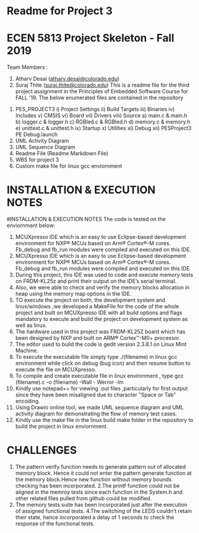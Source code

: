 # Readme for Project 3
# ECEN 5813 Project Skeleton - Fall 2019

Team Members : 
1)	Atharv Desai (atharv.desai@colorado.edu)
2)	Suraj Thite (suraj.thite@colorado.edu) 
This is a readme file for the third project assignment in the Principles of Embedded Software Course for FALL '19.
The below enumerated files are contained in the repository
1.	PES_PROJECT3 
i)	Project Settings 
ii)	Build Targets 
iii)	Binaries 
iv)	Includes 
v)	CMSIS 
vi)	Board 
vii)	Drivers 
viii)	Source 
a)	main.c & main.h
b)	logger.c & logger.h
c)	RGBled.c & RGBled.h
d)	memory.c & memory.h
e)	unittest.c & unittest.h
ix)	Startup 
x)	Utilities 
xi)	Debug 
xii)	PESProject3 PE Debug.launch
2.	UML Activity Diagram
3.	UML Sequence Diagram
4.	Readme File (Readme Markdown File)
5.	WBS for project 3
6. Custom make file for linux gcc enviornment



# INSTALLATION & EXECUTION NOTES
#INSTALLATION & EXECUTION NOTES
The code is tested on the enviornment below:
1.	MCUXpresso IDE which is an easy to use Eclipse-based development environment for NXP® MCUs based on Arm® Cortex®-M cores. Fb_debug and fb_run modules were compiled and executed on this IDE.
2.	MCUXpresso IDE which is an easy to use Eclipse-based development environment for NXP® MCUs based on Arm® Cortex®-M cores. Fb_debug and fb_run modules were compiled and executed on this IDE.
3.	During this project, this IDE was used to code and execute memory tests on FRDM-KL25z and print their output on the IDE’s serial terminal. 
4.	Also, we were able to check and verify the memory blocks allocation in heap using the memory map options in the IDE. 
5.	TO execute the project on both, the development system and linux/windows ,we developed a MakeFile for the code of the whole project and built on MCUXpresso IDE with all build options and flags mandatory to execute and build the project on development system as well as linux.
6.	The hardware used in this project was FRDM-KL25Z board which has been designed by NXP and built on ARM® Cortex™-M0+ processor.
7.	The editor used to build the code is gedit version 2.3.8.1 on Linux Mint Machine.
8.	To execute the executable file simply type ./(filename) in linux gcc environment while click on debug (bug icon) and then resume button to execute the file on MCUXpresso.
9.	To compile and create executable file in linux environment , type gcc (filename).c -o (filename) -Wall - Werror -lm
10.	Kindly use notepad++ for viewing .out files ,particularly for first output since they have been misaligned due to character "Space or Tab" encoding.
11.	Using Drawio online tool, we made UML sequence diagram and UML activity diagram for demonstrating the flow of memory test cases.
12. Kindly use the make file in the linux build make folder in the repository to build the project in linux enviornment.

# CHALLENGES
1. The pattern verify function needs to generate pattern out of allocated memory block. Hence it could not enter the pattern generate function at the memory block.Hence new function without memory bounds checking has been incorporated.
2.The printf function could not be aligned in the memroy tests since each function in the System.h and other related files pulled from github could be modified.
3. The memory tests suite has been incorporated just after the execution of assigned  functional tests.
4.The switching of the LEDS couldn't retain their state, hence incorporated a delay of 1 seconds to check the response of the functional tests. 


